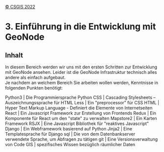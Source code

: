 <!-- the Menu -->
<link rel="stylesheet" media="all" href="../styles.css" />
<div id="logo"><a href="https://csgis.de">© CSGIS 2022</a></div>
<div id="menu"></div>
<div id="jumpMenu"></div>
<script src="../menu.js"></script>
<script src="../jumpmenu.js"></script>
<!-- the Menu -->




# 3. Einführung in die Entwicklung mit GeoNode

## Inhalt

In diesem Bereich werden wir uns mit den ersten Schritten zur Entwicklung mit GeoNode ansehen.
Leider ist die GeoNode Infrastruktur technisch alles andere als einfach aufgebaut.  
Je nachdem an welchem Bereich Sie arbeiten wollen werden, Kenntnisse in folgenden Punkten benötigt:

Python3 | Die Programmiersprache Python
CSS | Cascading Stylesheets – Auszeichnungssprache für HTML
Less | Ein "preprocessor" für CSS
HTML | Hyper Text Markup Language - Definiert die Elemente von Internetseiten
React | Ein Javascript Framework zur Erstellung von Frontends
Redux | Ein Komponente für React um den "state" zu verwalten
Mapstore2 | Ein Karten Framework 
RSJX | Eine Javascript Bibliothek für "reaktives Javascript"
Django | Ein Webframework basierend auf Python
Jinja2 | Eine Templatesprache für Django
sql | Die von dem Datenbankserver verwendete Sprache, um Abfragen zu tätigen
git | Eine Versionsverwaltung von Code
GIS | spezifisches Wissen bezüglich räumlicher Daten
  

